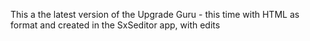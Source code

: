 This a the latest version of the Upgrade Guru - this time with HTML as format and created in the SxSeditor app, with edits
